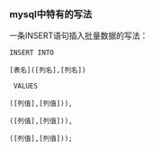 ### mysql中特有的写法

 一条INSERT语句插入批量数据的写法：
```
INSERT INTO 

[表名]([列名],[列名]) 

 VALUES

([列值],[列值])),

([列值],[列值])),

([列值],[列值]));
```
